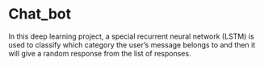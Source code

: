 # Chat_bot
In this deep learning project, a special recurrent neural network (LSTM)  is used to classify which category the user’s message belongs to and then it will give a random response from the list of responses.

